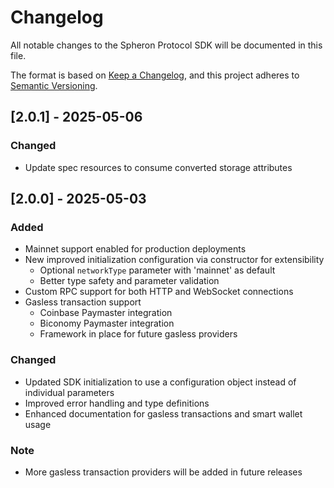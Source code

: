 # Changelog

All notable changes to the Spheron Protocol SDK will be documented in this file.

The format is based on [Keep a Changelog](https://keepachangelog.com/en/1.0.0/),
and this project adheres to [Semantic Versioning](https://semver.org/spec/v2.0.0.html).

## [2.0.1] - 2025-05-06

### Changed
- Update spec resources to consume converted storage attributes

## [2.0.0] - 2025-05-03

### Added
- Mainnet support enabled for production deployments
- New improved initialization configuration via constructor for extensibility
  - Optional `networkType` parameter with 'mainnet' as default
  - Better type safety and parameter validation
- Custom RPC support for both HTTP and WebSocket connections
- Gasless transaction support
  - Coinbase Paymaster integration
  - Biconomy Paymaster integration
  - Framework in place for future gasless providers

### Changed
- Updated SDK initialization to use a configuration object instead of individual parameters
- Improved error handling and type definitions
- Enhanced documentation for gasless transactions and smart wallet usage

### Note
- More gasless transaction providers will be added in future releases